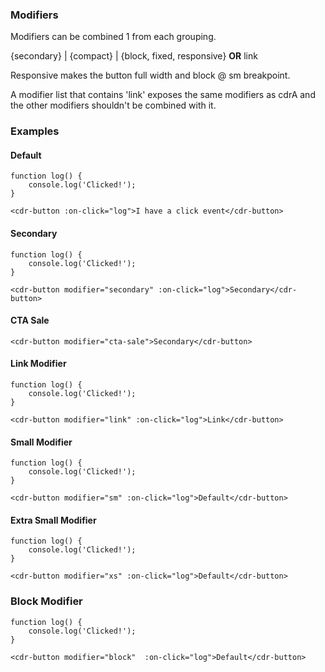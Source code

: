 ### Modifiers

Modifiers can be combined 1 from each grouping.

{secondary} | {compact} | {block, fixed, responsive} **OR** link

Responsive makes the button full width and block @ sm breakpoint.

A modifier list that contains 'link' exposes the same modifiers as cdrA and the other modifiers shouldn't be combined with it.

### Examples

#### Default

```
function log() {
    console.log('Clicked!');
}

<cdr-button :on-click="log">I have a click event</cdr-button>
```

#### Secondary

```
function log() {
    console.log('Clicked!');
}

<cdr-button modifier="secondary" :on-click="log">Secondary</cdr-button>
```

#### CTA Sale

```
<cdr-button modifier="cta-sale">Secondary</cdr-button>
```

#### Link Modifier

```
function log() {
    console.log('Clicked!');
}

<cdr-button modifier="link" :on-click="log">Link</cdr-button>
```

#### Small Modifier

```
function log() {
    console.log('Clicked!');
}

<cdr-button modifier="sm" :on-click="log">Default</cdr-button>
```

#### Extra Small Modifier

```
function log() {
    console.log('Clicked!');
}

<cdr-button modifier="xs" :on-click="log">Default</cdr-button>
```

### Block Modifier

```
function log() {
    console.log('Clicked!');
}

<cdr-button modifier="block"  :on-click="log">Default</cdr-button>
```
